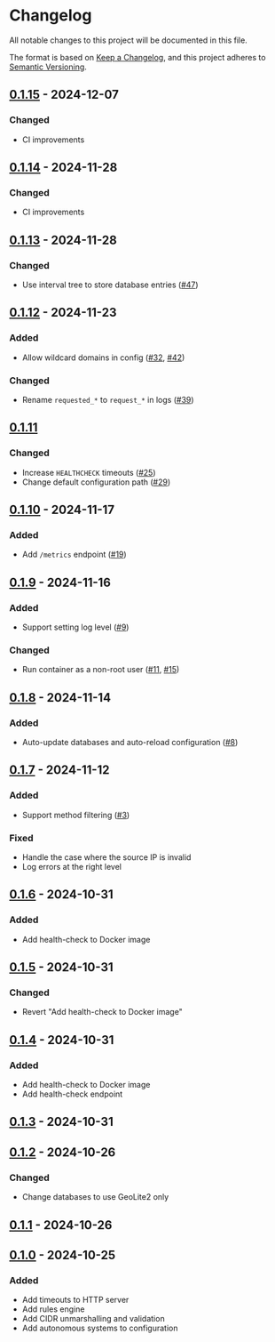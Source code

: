 # Changelog

All notable changes to this project will be documented in this file.

The format is based on [Keep a Changelog](https://keepachangelog.com/en/1.1.0/),
and this project adheres to [Semantic Versioning](https://semver.org/spec/v2.0.0.html).

## [0.1.15] - 2024-12-07

### Changed

- CI improvements

## [0.1.14] - 2024-11-28

### Changed

- CI improvements

## [0.1.13] - 2024-11-28

### Changed

- Use interval tree to store database entries ([#47](https://github.com/danroc/geoblock/pull/47))

## [0.1.12] - 2024-11-23

### Added

- Allow wildcard domains in config ([#32](https://github.com/danroc/geoblock/pull/32), [#42](https://github.com/danroc/geoblock/pull/42))

### Changed

- Rename `requested_*` to `request_*` in logs ([#39](https://github.com/danroc/geoblock/pull/39))

## [0.1.11]

### Changed

- Increase `HEALTHCHECK` timeouts ([#25](https://github.com/danroc/geoblock/pull/25))
- Change default configuration path ([#29](https://github.com/danroc/geoblock/pull/29))

## [0.1.10] - 2024-11-17

### Added

- Add `/metrics` endpoint ([#19](https://github.com/danroc/geoblock/pull/19))

## [0.1.9] - 2024-11-16

### Added

- Support setting log level ([#9](https://github.com/danroc/geoblock/pull/9))

### Changed

- Run container as a non-root user ([#11](https://github.com/danroc/geoblock/pull/11), [#15](https://github.com/danroc/geoblock/pull/15))

## [0.1.8] - 2024-11-14

### Added

- Auto-update databases and auto-reload configuration ([#8](https://github.com/danroc/geoblock/pull/8))

## [0.1.7] - 2024-11-12

### Added

- Support method filtering ([#3](https://github.com/danroc/geoblock/pull/3))

### Fixed

- Handle the case where the source IP is invalid
- Log errors at the right level

## [0.1.6] - 2024-10-31

### Added

- Add health-check to Docker image

## [0.1.5] - 2024-10-31

### Changed

- Revert "Add health-check to Docker image"

## [0.1.4] - 2024-10-31

### Added

- Add health-check to Docker image
- Add health-check endpoint

## [0.1.3] - 2024-10-31

## [0.1.2] - 2024-10-26

### Changed

- Change databases to use GeoLite2 only

## [0.1.1] - 2024-10-26

## [0.1.0] - 2024-10-25

### Added

- Add timeouts to HTTP server
- Add rules engine
- Add CIDR unmarshalling and validation
- Add autonomous systems to configuration

[0.1.15]: https://github.com/danroc/geoblock/compare/v0.1.14...v0.1.15
[0.1.14]: https://github.com/danroc/geoblock/compare/v0.1.13...v0.1.14
[0.1.13]: https://github.com/danroc/geoblock/compare/v0.1.12...v0.1.13
[0.1.12]: https://github.com/danroc/geoblock/compare/v0.1.11...v0.1.12
[0.1.11]: https://github.com/danroc/geoblock/compare/v0.1.10...v0.1.11
[0.1.10]: https://github.com/danroc/geoblock/compare/v0.1.9...v0.1.10
[0.1.9]: https://github.com/danroc/geoblock/compare/v0.1.8...v0.1.9
[0.1.8]: https://github.com/danroc/geoblock/compare/v0.1.7...v0.1.8
[0.1.7]: https://github.com/danroc/geoblock/compare/v0.1.6...v0.1.7
[0.1.6]: https://github.com/danroc/geoblock/compare/v0.1.5...v0.1.6
[0.1.5]: https://github.com/danroc/geoblock/compare/v0.1.4...v0.1.5
[0.1.4]: https://github.com/danroc/geoblock/compare/v0.1.3...v0.1.4
[0.1.3]: https://github.com/danroc/geoblock/compare/v0.1.2...v0.1.3
[0.1.2]: https://github.com/danroc/geoblock/compare/v0.1.1...v0.1.2
[0.1.1]: https://github.com/danroc/geoblock/compare/v0.1.0...v0.1.1
[0.1.0]: https://github.com/danroc/geoblock/releases/tag/v0.1.0
